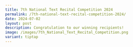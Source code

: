 ```yaml
---
title: 7th National Text Recital Competition 2024
permalink: /7th-national-text-recital-competition-2024/
date: 2024-07-02
layout: post
description: Congratulation to our winning recipients!
image: /images/7th_National_Text_Recital_Competition.png
variant: tiptap
---
```


